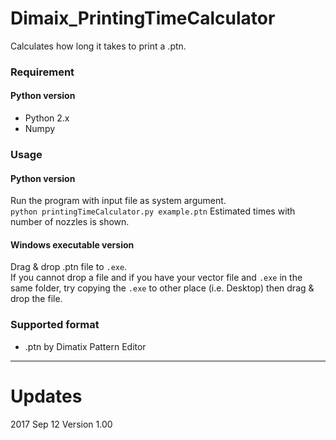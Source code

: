 # Dimaix_PrintingTimeCalculator
Calculates how long it takes to print a .ptn.

### Requirement ###
#### Python version ####
+ Python 2.x
+ Numpy

### Usage ###
#### Python version ####
Run the program with input file as system argument.  
    ``python printingTimeCalculator.py example.ptn``
Estimated times with number of nozzles is shown.
#### Windows executable version ####
Drag & drop .ptn file to ``.exe``.  
If you cannot drop a file and if you have your vector file and ``.exe`` in the same folder, try copying the ``.exe`` to other place (i.e. Desktop) then drag & drop the file. 

### Supported format ###
+ .ptn by Dimatix Pattern Editor

-----
# Updates
2017 Sep 12 Version 1.00
